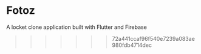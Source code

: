 
# Fotoz
A locket clone application built with Flutter and Firebase
>>>>>>> 72a441ccaf96f540e7239a083ae980fdb4714dec

